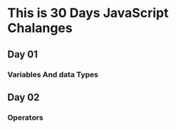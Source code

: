 # This is 30 Days JavaScript Chalanges
## Day 01 
### Variables And data Types

## Day 02
### Operators
